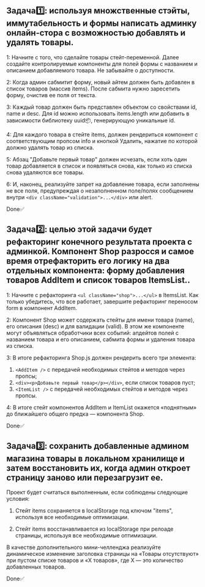 <div><h2>Задача1️⃣: используя множственные стэйты, иммутабельность и формы написать админку онлайн-стора с возможностью добавлять и удалять товары.</h2></div>
 
1: Начните с того, что сделайте товары стейт-переменной. Далее создайте контролируемые компоненты для полей формы с названием и описанием добавляемого товара. Не забывайте о доступности.

2: Когда админ сабмитит форму, новый айтем должен быть добавлен в список товаров (массив items). После сабмита нужно заресетить форму, очистив ее поля от текста.<p>
<p>3: Каждый товар должен быть представлен объектом со свойствами id, name и desc. Для id можно использовать items.length или добавить в зависимости библиотеку uuid📦, генерирующую уникальные id.

4: Для каждого товара в стейте items, должен рендериться компонент <Item /> с соответствующим пропсом info и кнопкой Удалить, нажатие по которой должно удалять товар из списка.

5: Абзац "Добавьте первый товар" должен исчезать, если хоть один товар добавляется в список и появляться снова, как только из списка снова удаляются все товары.

6: И, наконец, реализуйте запрет на добавление товара, если заполнены не все поля, предупреждая о незаполненном поле/полях сообщением внутри `<div className="validation">...</div>` или alert.

Done✅

<div><h2>Задача2️⃣: целью этой задачи будет рефакторинг конечного результата проекта с админкой. Компонент Shop разросся и самое время отрефакторить его логику на два отдельных компонента: форму добавления товаров AddItem и список товаров ItemsList..</h2></div>

1: Начните с рефакторинга `<ul className="shop">...</ul>` в ItemsList. Как только убедитесь, что все работает, завершите рефакторинг переносом form в компонент AddItem.

2: Компонент Shop может содержать стейты для имени товара (name), его описания (desc) и для валидации (valid). В этом же компоненте могут объявляться обработчики всех событий: апдейтов полей с названием товара и его описанием, сабмита формы и удаления товара из списка.

3: В итоге рефакторинга Shop.js должен рендерить всего три элемента:
1) `<AddItem />` с передачей необходимых стейтов и методов через пропсы;
2) `<div><p>Добавьте первый товар</p></div>`, если список товаров пуст;
3) `<ItemList />` с передачей необходимых стейтов и методов через пропсы.

4: В итоге стейт компонентов AddItem и ItemList окажется «поднятным» до ближайшего общего предка — компонента Shop.

Done✅

<div><h2>Задача3️⃣: сохранить добавленные админом магазина товары в локальном хранилище и затем восстановить их, когда админ откроет страницу заново или перезагрузит ее.</h2></div>

Проект будет считаться выполненным, если соблюдены следующие условия:

1. Стейт items сохраняется в localStorage под ключом "items", используя все необходимые оптимизации.

2. Стейт items восстанавливается из localStorage при релоаде страницы, используя все необходимые оптимизации.

В качестве дополнительного мини-челленджа реализуйте динамическое изменение заголовка страницы на «Товары отсутствуют» при пустом списке товаров и «X товаров», где X — это количество добавленных товаров.

Done✅
